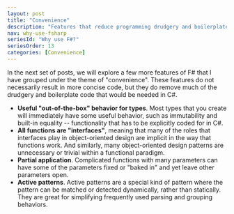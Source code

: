 ```yaml
---
layout: post
title: "Convenience"
description: "Features that reduce programming drudgery and boilerplate code"
nav: why-use-fsharp
seriesId: "Why use F#?"
seriesOrder: 13
categories: [Convenience]
---
```


In the next set of posts, we will explore a few more features of F# that I have grouped under the theme of "convenience".  These features do not necessarily result in more concise code, but they do remove much of the drudgery and boilerplate code that would be needed in C#.

* **Useful "out-of-the-box" behavior for types**. Most types that you create will immediately have some useful behavior, such as immutability and built-in equality -- functionality that has to be explicitly coded for in C#.
* **All functions are "interfaces"**, meaning that many of the roles that interfaces play in object-oriented design are implicit in the way that functions work.  And similarly, many object-oriented design patterns are unnecessary or trivial within a functional paradigm.
* **Partial application**. Complicated functions with many parameters can have some of the parameters fixed or "baked in" and yet leave other parameters open.
* **Active patterns**. Active patterns are a special kind of pattern where the pattern can be matched or detected dynamically, rather than statically.  They are great for simplifying frequently used parsing and grouping behaviors.
